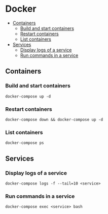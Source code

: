 # Docker

* [Containers](#containers)
  * [Build and start containers](#build-and-start-containers)
  * [Restart containers](#restart-containers)
  * [List containers](#list-containers)
* [Services](#services)
  * [Display logs of a service](#display-logs-of-a-service)
  * [Run commands in a service](#run-commands-in-a-service)

## Containers

### Build and start containers

```
docker-compose up -d
```

### Restart containers

```
docker-compose down && docker-compose up -d
```

### List containers

```
docker-compose ps
```

## Services

### Display logs of a service

```
docker-compose logs -f --tail=10 <service>
```

### Run commands in a service

```
docker-compose exec <service> bash
```
